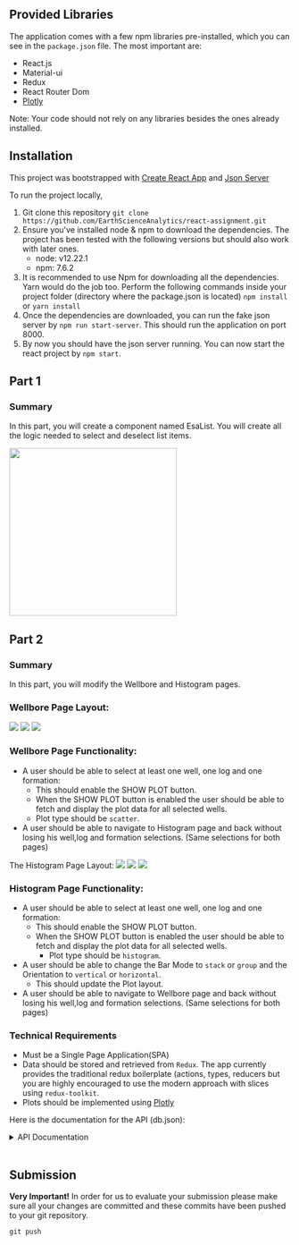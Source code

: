 ## Provided Libraries

The application comes with a few npm libraries pre-installed, which you can see in the `package.json` file. The most important are:

- React.js
- Material-ui
- Redux
- React Router Dom
- [Plotly ](https://plot.ly/javascript/react/)

Note: Your code should not rely on any libraries besides the ones already installed.

## Installation

This project was bootstrapped with [Create React App](https://github.com/facebook/create-react-app) and [Json Server](https://github.com/typicode/json-server)

To run the project locally,

1. Git clone this repository
   `git clone https://github.com/EarthScienceAnalytics/react-assignment.git`
2. Ensure you've installed node & npm to download the dependencies. The project has been tested with the following versions but should also work with later ones.
   - node: v12.22.1
   - npm: 7.6.2
3. It is recommended to use Npm for downloading all the dependencies. Yarn would do the job too. Perform the following commands inside your project folder (directory where the package.json is located)
   `npm install` or `yarn install`
4. Once the dependencies are downloaded, you can run the fake json server by `npm run start-server`. This should run the application on port 8000.
5. By now you should have the json server running. You can now start the react project by `npm start`.

## Part 1

### Summary

In this part, you will create a component named EsaList.
You will create all the logic needed to select and deselect list items.

<img src="https://github.com/georgesimos/react-assignment/blob/master/readme-assets/EsaList.png" width="300" />

## Part 2

### Summary

In this part, you will modify the Wellbore and Histogram pages.

### Wellbore Page Layout:

<img src="https://github.com/georgesimos/react-assignment/blob/master/readme-assets/Wellbore1.png" />
<img src="https://github.com/georgesimos/react-assignment/blob/master/readme-assets/Wellbore2.png" />
<img src="https://github.com/georgesimos/react-assignment/blob/master/readme-assets/Wellbore3.png" />

### Wellbore Page Functionality:

- A user should be able to select at least one well, one log and one formation:
  - This should enable the SHOW PLOT button.
  - When the SHOW PLOT button is enabled the user should be able to fetch and display the plot data for all selected wells.
  - Plot type should be `scatter`.
- A user should be able to navigate to Histogram page and back without losing his well,log and formation selections. (Same selections for both pages)

The Histogram Page Layout:
<img src="https://github.com/georgesimos/react-assignment/blob/master/readme-assets/Histogram1.png" />
<img src="https://github.com/georgesimos/react-assignment/blob/master/readme-assets/Histogram2.png" />
<img src="https://github.com/georgesimos/react-assignment/blob/master/readme-assets/Histogram3.png" />

### Histogram Page Functionality:

- A user should be able to select at least one well, one log and one formation:
  - This should enable the SHOW PLOT button.
  - When the SHOW PLOT button is enabled the user should be able to fetch and display the plot data for all selected wells.
    - Plot type should be `histogram`.
- A user should be able to change the Bar Mode to `stack` or `group` and the Orientation to `vertical` or `horizontal`.
  - This should update the Plot layout.
- A user should be able to navigate to Wellbore page and back without losing his well,log and formation selections. (Same selections for both pages)

### Technical Requirements

- Must be a Single Page Application(SPA)
- Data should be stored and retrieved from `Redux`. The app currently provides the traditional redux boilerplate (actions, types, reducers but you are highly encouraged to use the modern approach with slices using `redux-toolkit`.
- Plots should be implemented using [Plotly](https://plot.ly/javascript/react/)

Here is the documentation for the API (db.json):

<details>

<summary> API Documentation </summary>

<br />

- GET - `http://localhost:8000/wells`
  - Returns an array of all wells.
- GET - `http://localhost:8000/logs`
  - Returns an array of all logs.
- GET - `http://localhost:8000/formations`
  - Returns an array of all formations.
- GET - `http://localhost:8000/plots`
  - Returns an array of all plots.
- GET - `http://localhost:8000/plots?wellId=1&wellId=2`
  - Returns an array of the plots with wellId = 1 & wellId = 2.

</details>

<br />

## Submission

**Very Important!** In order for us to evaluate your submission please make sure all your changes are committed and these commits have been pushed to your git repository.

```
git push
```
